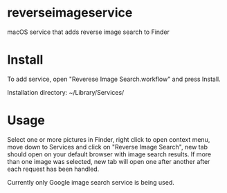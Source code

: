 # reverseimageservice
macOS service that adds reverse image search to Finder

# Install
To add service, open "Reverese Image Search.workflow" and press Install.

Installation directory: ~/Library/Services/

# Usage
Select one or more pictures in Finder, right click to open context menu, move down to Services and click on "Reverse Image Search", new tab should open on your default browser with image search results. If more than one image was selected, new tab will open one after another after each request has been handled.

Currently only Google image search service is being used.
